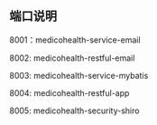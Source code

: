 端口说明
---
8001：medicohealth-service-email

8002: medicohealth-restful-email

8003: medicohealth-service-mybatis

8004: medicohealth-restful-app

8005: medicohealth-security-shiro